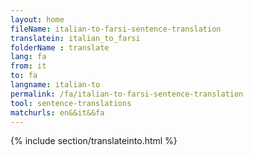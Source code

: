 ```yaml
---
layout: home
fileName: italian-to-farsi-sentence-translation
translatein: italian_to_farsi
folderName : translate
lang: fa
from: it
to: fa
langname: italian-to
permalink: /fa/italian-to-farsi-sentence-translation
tool: sentence-translations
matchurls: en&&it&&fa
---
```

{% include section/translateinto.html %}
